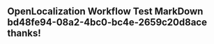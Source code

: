 <properties
ms.topic="hero-topic1"
ms.test1="hero-topic"
ms.test2="test"/>

## OpenLocalization Workflow Test MarkDown bd48fe94-08a2-4bc0-bc4e-2659c20d8ace thanks!
